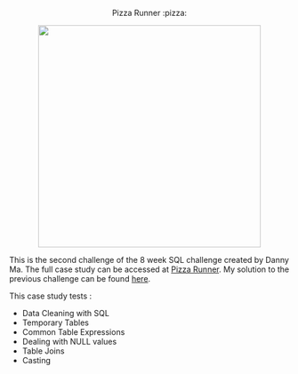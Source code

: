 <p align="center">
    Pizza Runner :pizza:
</p>

<p align="center">
    <img src="https://8weeksqlchallenge.com/images/case-study-designs/2.png" width="400" height="400">
</p>

This is the second challenge of the 8 week SQL challenge created by Danny Ma. The full case study can be accessed at [Pizza Runner](https://8weeksqlchallenge.com/case-study-2/).
My solution to the previous challenge can be found [here](https://github.com/Outis09/8-Week-SQL-Challenge/tree/main/Case%20Study%20%231-%20Danny's%20Diner). 

This case study tests :
  
  * Data Cleaning with SQL
  * Temporary Tables
  * Common Table Expressions
  * Dealing with NULL values
  * Table Joins 
  * Casting
  
  
    
